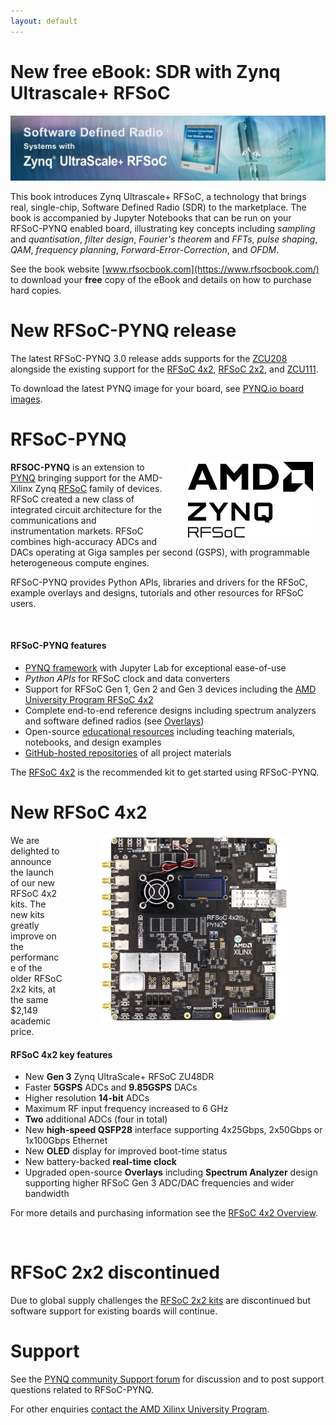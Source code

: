 ```yaml
---
layout: default
---
```


# New free eBook: SDR with Zynq Ultrascale+ RFSoC 

<a href="https://www.rfsocbook.com/"><img src="./images/rfsoc_book_banner.png"></a>

This book introduces Zynq Ultrascale+ RFSoC, a technology that brings real, single-chip, Software 
Defined Radio (SDR) to the marketplace. The book is accompanied by Jupyter Notebooks that can be run on
 your RFSoC-PYNQ enabled board, illustrating key concepts including *sampling* and *quantisation*, *filter
 design*, *Fourier's theorem* and *FFTs*, *pulse shaping*, *QAM*, *frequency planning*, *Forward-Error-Correction*, 
and *OFDM*. 

See the book website [www.rfsocbook.com](https://www.rfsocbook.com/) to download your **free** copy of the eBook and details on how to purchase hard copies.

# New RFSoC-PYNQ release

The latest RFSoC-PYNQ 3.0 release adds supports for the [ZCU208](https://www.xilinx.com/products/boards-and-kits/zcu208.html) alongside the existing support for the [RFSoC 4x2](./rfsoc_4x2_overview.html), [RFSoC 2x2](rfsoc_2x2_overview.html), and [ZCU111](https://www.xilinx.com/products/boards-and-kits/zcu111.html).

To download the latest PYNQ image for your board, see [PYNQ.io board images](http://www.pynq.io/board).

# RFSoC-PYNQ

<img alt="" style="float: right; margin: 0px 20px 0px 40px"  src="./images/221761734-A_AMD_Zynq_RFSoC_Lockup_RGB_Blk.png">

**RFSOC-PYNQ** is an extension to [PYNQ](http://www.pynq.io/) bringing support for the AMD-Xilinx Zynq [RFSoC](https://www.xilinx.com/products/silicon-devices/soc/rfsoc.html) family of devices. RFSoC created a new class of integrated circuit architecture for the communications and instrumentation markets. RFSoC combines high-accuracy ADCs and DACs operating at Giga samples per second (GSPS), with programmable heterogeneous compute engines.

RFSoC-PYNQ provides Python APIs, libraries and drivers for the RFSoC, example overlays and designs, tutorials and other resources for RFSoC users.

<br class="imgbr"/>

#### RFSoC-PYNQ features

* [PYNQ framework](http://www.pynq.io) with Jupyter Lab for exceptional ease-of-use
* *Python APIs* for RFSoC clock and data converters 
* Support for RFSoC Gen 1, Gen 2 and Gen 3 devices including the [AMD University Program RFSoC 4x2](rfsoc_4x2_overview.md)
* Complete end-to-end reference designs including spectrum analyzers and software defined radios (see [Overlays](overlays.html))
* Open-source [educational resources](educational_resources.html) including teaching materials, notebooks, and design examples
* [GitHub-hosted repositories](https://github.com/Xilinx/RFSoC4x2-PYNQ) of all project materials
  
The [RFSoC 4x2](rfsoc_4x2_overview.html) is the recommended kit to get started using RFSoC-PYNQ.

# New RFSoC 4x2
<a href="./rfsoc_4x2_overview.html"><img alt ="RFSoC 4x2" style="float: right; margin: 0px 60px 0px 60px" src="./images/rfsoc4x2.png"></a>

We are delighted to announce the launch of our new RFSoC 4x2 kits. The new kits greatly improve on
the performance of the older RFSoC 2x2 kits, at the same $2,149 academic price. 

#### RFSoC 4x2 key features

* New **Gen 3** Zynq UltraScale+ RFSoC ZU48DR
* Faster **5GSPS** ADCs and **9.85GSPS** DACs
* Higher resolution **14-bit** ADCs
* Maximum RF input frequency increased to 6 GHz
* **Two** additional ADCs (four in total)
* New **high-speed QSFP28** interface supporting 4x25Gbps, 2x50Gbps or 1x100Gbps Ethernet
* New **OLED** display for improved boot-time status
* New battery-backed **real-time clock**
* Upgraded open-source **Overlays** including **Spectrum Analyzer** design supporting higher RFSoC Gen 3 ADC/DAC frequencies and wider bandwidth

For more details and purchasing information see the [RFSoC 4x2 Overview](rfsoc_4x2_overview.html).

<br class="imgbr"/>

# RFSoC 2x2 discontinued

Due to global supply challenges the [RFSoC 2x2  kits](rfsoc_2x2_overview.html) are discontinued but software support for existing boards will continue.

# Support

See the [PYNQ community Support forum](https://discuss.pynq.io/) for discussion and to post support questions related to RFSoC-PYNQ. 

For other enquiries [contact the AMD Xilinx University Program](mailto:xup@amd.com).
